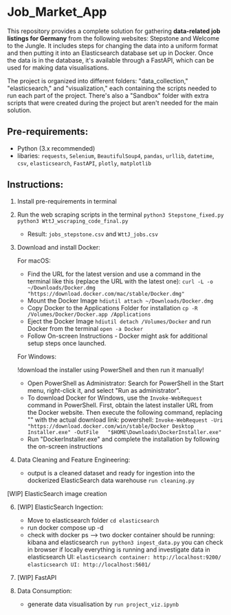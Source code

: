 # Job_Market_App

This repository provides a complete solution for gathering **data-related job listings for Germany** from the following websites: Stepstone and Welcome to the Jungle. It includes steps for changing the data into a uniform format and then putting it into an Elasticsearch database set up in Docker. Once the data is in the database, it's available through a FastAPI, which can be used for making data visualisations.

The project is organized into different folders: "data_collection," "elasticsearch," and "visualization," each containing the scripts needed to run each part of the project. There's also a "Sandbox" folder with extra scripts that were created during the project but aren't needed for the main solution.


## **Pre-requirements:**
- Python (3.x recommended)
- libaries: ```requests```, ```Selenium```, ```BeautifulSoup4```, ```pandas```, ```urllib```, ```datetime```, ```csv```, ```elasticsearch```, ```FastAPI```, ```plotly```, ```matplotlib```


## **Instructions:**

1. Install pre-requirements in terminal
2. Run the web scraping scripts in the terminal ```python3 Stepstone_fixed.py``` ```python3 WttJ_wscraping_code_final.py```
    - Result: ```jobs_stepstone.csv``` and ```WttJ_jobs.csv```
4. Download and install Docker:

   For macOS:
    - Find the URL for the latest version and use a command in the terminal like this (replace the URL with the latest one):
      ```curl -L -o ~/Downloads/Docker.dmg "https://download.docker.com/mac/stable/Docker.dmg"```
    - Mount the Docker Image ```hdiutil attach ~/Downloads/Docker.dmg```
    - Copy Docker to the Applications Folder for installation ```cp -R /Volumes/Docker/Docker.app /Applications```
    - Eject the Docker Image ```hdiutil detach /Volumes/Docker``` and run Docker from the terminal ```open -a Docker```
    - Follow On-screen Instructions - Docker might ask for additional setup steps once launched.
  
   For Windows:
   
   !download the installer using PowerShell and then run it manually!
    - Open PowerShell as Administrator: Search for PowerShell in the Start menu, right-click it, and select "Run as administrator".
    - To download Docker for Windows, use the ```Invoke-WebRequest``` command in PowerShell. First, obtain the latest installer URL from the Docker website.       Then execute the following command, replacing "<URL>" with the actual download link:
      powershell: ```Invoke-WebRequest -Uri   "https://download.docker.com/win/stable/Docker Desktop Installer.exe" -OutFile   "$HOME\Downloads\DockerInstaller.exe"```
    - Run "DockerInstaller.exe" and complete the installation by following the on-screen instructions

6. Data Cleaning and Feature Engineering:
    - output is a cleaned dataset and ready for ingestion into the dockerized ElasticSearch data warehouse
        ```run cleaning.py```

[WIP] ElasticSearch image creation

6. [WIP] ElasticSearch Ingection:
    - Move to elasticsearch folder ```cd elasticsearch```
    - run docker compose up -d
    - check with docker ps --> two docker container should be running: kibana and elasticsearch ```run python3 ingest_data.py```
      you can check in browser if locally everything is running and investigate data in elasticsearch UI:
       ```elasticsearch container: http://localhost:9200/```
       ```elasticsearch UI: http://localhost:5601/```

7. [WIP] FastAPI 
8. Data Consumption:
     - generate data visualisation by ```run project_viz.ipynb```
